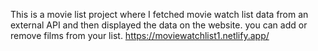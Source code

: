 This is a movie list project where I fetched movie watch list data from an external API and then displayed the data on the website. you can add or remove films from your list.                                           https://moviewatchlist1.netlify.app/     
 
